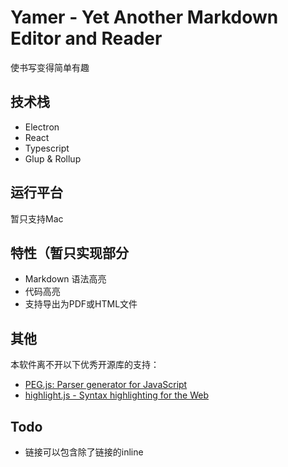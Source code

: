 # Yamer - Yet Another Markdown Editor and Reader
使书写变得简单有趣

## 技术栈
- Electron
- React
- Typescript
- Glup & Rollup

## 运行平台
暂只支持Mac

## 特性（暂只实现部分
- Markdown 语法高亮
- 代码高亮
- 支持导出为PDF或HTML文件

## 其他
本软件离不开以下优秀开源库的支持：
- [PEG.js: Parser generator for JavaScript](http://pegjs.org/)
- [highlight.js - Syntax highlighting for the Web](https://highlightjs.org/)

## Todo
- 链接可以包含除了链接的inline



